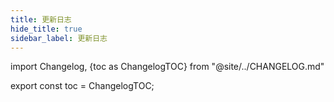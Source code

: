 ```yaml
---
title: 更新日志
hide_title: true
sidebar_label: 更新日志
---
```


import Changelog, {toc as ChangelogTOC} from "@site/../CHANGELOG.md"

<Changelog />

export const toc = ChangelogTOC;
